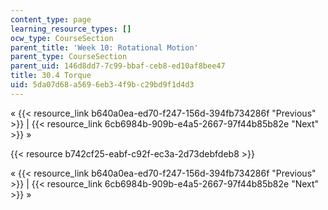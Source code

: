 ```yaml
---
content_type: page
learning_resource_types: []
ocw_type: CourseSection
parent_title: 'Week 10: Rotational Motion'
parent_type: CourseSection
parent_uid: 146d8dd7-7c99-bbaf-ceb8-ed10af8bee47
title: 30.4 Torque
uid: 5da07d68-a569-6eb3-4f9b-c29bd9f1d4d3
---
```


« {{< resource_link b640a0ea-ed70-f247-156d-394fb734286f "Previous" >}} | {{< resource_link 6cb6984b-909b-e4a5-2667-97f44b85b82e "Next" >}} »

{{< resource b742cf25-eabf-c92f-ec3a-2d73debfdeb8 >}}

« {{< resource_link b640a0ea-ed70-f247-156d-394fb734286f "Previous" >}} | {{< resource_link 6cb6984b-909b-e4a5-2667-97f44b85b82e "Next" >}} »